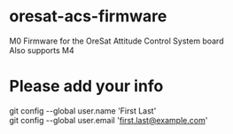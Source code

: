 # oresat-acs-firmware
M0 Firmware for the OreSat Attitude Control System board  
Also supports M4

# Please add your info  

git config --global user.name 'First Last'  
git config --global user.email 'first.last@example.com'  
